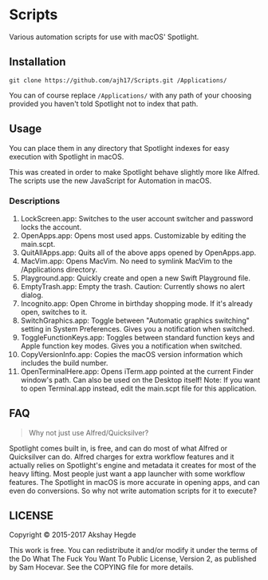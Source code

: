 # Scripts

Various automation scripts for use with macOS' Spotlight.

## Installation

    git clone https://github.com/ajh17/Scripts.git /Applications/

You can of course replace `/Applications/` with any path of your choosing provided
you haven't told Spotlight not to index that path.

## Usage

You can place them in any directory that Spotlight indexes for easy execution
with Spotlight in macOS.

This was created in order to make Spotlight behave slightly more like Alfred.
The scripts use the new JavaScript for Automation in macOS.

### Descriptions

1. LockScreen.app: Switches to the user account switcher and password locks the
   account.
2. OpenApps.app: Opens most used apps. Customizable by editing the main.scpt.
3. QuitAllApps.app: Quits all of the above apps opened by OpenApps.app.
4. MacVim.app: Opens MacVim. No need to symlink MacVim to the /Applications
   directory.
5. Playground.app: Quickly create and open a new Swift Playground file.
6. EmptyTrash.app: Empty the trash. Caution: Currently shows no alert dialog.
7. Incognito.app: Open Chrome in birthday shopping mode. If it's already open,
   switches to it.
8. SwitchGraphics.app: Toggle between "Automatic graphics switching" setting in
   System Preferences. Gives you a notification when switched.
8. ToggleFunctionKeys.app: Toggles between standard function keys and Apple
   function key modes. Gives you a notification when switched.
9. CopyVersionInfo.app: Copies the macOS version information which includes the
   build number.
10. OpenTerminalHere.app: Opens iTerm.app pointed at the current Finder window's
    path. Can also be used on the Desktop itself! Note: If you want to open
    Terminal.app instead, edit the main.scpt file for this application.

## FAQ

> Why not just use Alfred/Quicksilver?

Spotlight comes built in, is free, and can do most of what Alfred or Quicksilver
can do. Alfred charges for extra workflow features and it actually relies on
Spotlight's engine and metadata it creates for most of the heavy lifting. Most
people just want a app launcher with some workflow features. The Spotlight in
macOS is more accurate in opening apps, and can even do conversions. So why not
write automation scripts for it to execute?

## LICENSE

Copyright © 2015-2017 Akshay Hegde

This work is free. You can redistribute it and/or modify it under the
terms of the Do What The Fuck You Want To Public License, Version 2,
as published by Sam Hocevar. See the COPYING file for more details.
